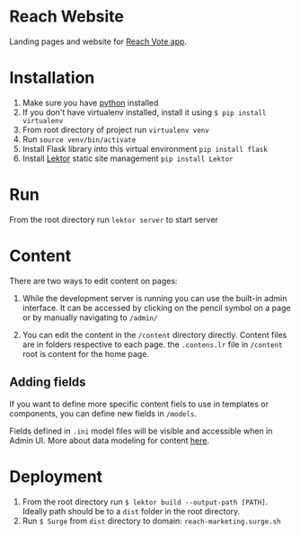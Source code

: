 # Reach Website

Landing pages and website for [Reach Vote app](https://github.com/ben-pr-p/reach-client).

# Installation

1.  Make sure you have [python](https://www.python.org/) installed
2.  If you don't have virtualenv installed, install it using `$ pip install virtualenv`
3.  From root directory of project run `virtualenv venv`
4.  Run `source venv/bin/activate`
5.  Install Flask library into this virtual environment `pip install flask`
6.  Install [Lektor](https://www.getlektor.com/docs/) static site management `pip install Lektor`

# Run

From the root directory run `lektor server` to start server

# Content

There are two ways to edit content on pages:

1.  While the development server is running you can use the built-in admin interface. It can be accessed by clicking on the pencil symbol on a page or by manually navigating to `/admin/`

2.  You can edit the content in the `/content` directory directly. Content files are in folders respective to each page. the `.contens.lr` file in `/content` root is content for the home page.

## Adding fields

If you want to define more specific content fiels to use in templates or components, you can define new fields in `/models`.

Fields defined in `.ini` model files will be visible and accessible when in Admin UI. More about data modeling for content [here](https://www.getlektor.com/docs/models/).

# Deployment

1.  From the root directory run `$ lektor build --output-path [PATH]`. Ideally path should be to a `dist` folder in the root directory.
2.  Run `$ Surge` from `dist` directory to domain: `reach-marketing.surge.sh`
